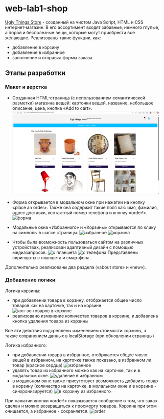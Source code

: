 # web-lab1-shop

[Ugly Things Store](https://aleksashako.github.io/web-lab1-shop/) - созданный на чистом Java Script, HTML и CSS интернет-магазин. В его ассортимент входят забавные, немного глупые, а порой и бесполезные вещи, которые могут приобрести все желающие. Реализованы такие функции, как:
- добавление в корзину
- добавление в избранное
- заполнение и отправка формы заказа.

## Этапы разработки
### Макет и верстка
* Созданная HTML-страница (с использованием семантической разметки) магазина вещей: карточки вещей, название, небольшое описание, цена, кнопка «Add to cart».
![основная страница](img-for-readme/main-page.png)
* Форма открывается в модальном окне при нажатии на кнопку «place an order». Также она содержит такие поля как: имя, фамилия, адрес доставки, контактный номер телефона и кнопку «order!».
![форма]()
* Модальные окна «Избранного» и «Корзины» открываются по клику на символы в шапке страницы.
![избранное]()
![корзина]()

* Чтобы была возможность пользоваться сайтом на различных устройствах, реализован адаптивный дизайн с помощью медиазапросов.
![с планшета]()
![с телефона]()
Представлены скриншоты с планшета и смартфона.

Дополнительно реализованы два раздела («about store» и «new»).


### Добавление логики
Логика корзины:
- при добавлении товара в корзину, отобржается общее число товаров как на карточке, так и на корзине
![кол-во товаров в корзине]()
- реализовано изменение количество товаров в корзине, и добавлена кнопка удаления товара из корзины

Все эти действия подкреплены изменением стоимости корзины, а также сохранением данных в localStorage (при обновлении страницы)

Логика избранного:
- при добавлении товара в избранное, отобржается общее число вещей в избранном, на карточке также показано, в избранном ли товар (красное сердце)
![избранное]()
- удалять товар из избранного можно как на карточке, так и в модальном окне.
![удаление в избранном]()
- в модальном окне также присутствует возможность добавить товар в корзину (количество на карточке, в молальном окне и в корзине - синхронизируется)
![в корзину из избранного]()

При нажатии кнопки «order!» показывается сообщение о том, что заказ сделан и можно возвращаться к просморту товаров. Корзина при этом очищается, а избранное - сохраняется.
![order]()


